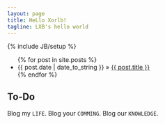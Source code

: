 ```yaml
---
layout: page
title: HeLlo Xorlb!
tagline: LXB's hello world
---
```

{% include JB/setup %}

<ul class="posts">
  {% for post in site.posts %}
    <li><span>{{ post.date | date_to_string }}</span> &raquo; <a href="{{ BASE_PATH }}{{ post.url }}">{{ post.title }}</a></li>
  {% endfor %}
</ul>

## To-Do

Blog my `LIFE`. Blog your `COMMING`. Blog our `KNOWLEDGE`.
